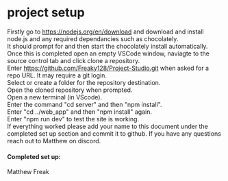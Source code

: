 # project setup
Firstly go to https://nodejs.org/en/download and download and install node.js and any required dependancies such as chocolately.  
It should prompt for and then start the chocolately install automatically.  
Once this is completed open an empty VSCode window, naviagte to the source control tab and click clone a repository.  
Enter https://github.com/Freaky128/Project-Studio.git when asked for a repo URL. It may require a git login.  
Select or create a folder for the repository destination.  
Open the cloned repository when prompted.  
Open a new terminal (in VScode).  
Enter the command "cd server" and then "npm install".  
Enter "cd ../web_app" and then "npm install" again.  
Enter "npm run dev" to test the site is working.  
If everything worked please add your name to this document under the completed set up section and commit it to github. If you have any questions reach out to Matthew on discord.  

#### Completed set up:  
Matthew Freak  